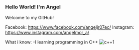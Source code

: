 ### Hello World! I'm Angel 


Welcome to my GitHub! 


Facebook: https://www.facebook.com/angeljr07ec/
Instagram: https://www.instagram.com/angelmor_a/

What i know: 
  -I learning programming in C++ 
![c++1](https://user-images.githubusercontent.com/105449326/178089179-0af173fc-025b-40da-a4c4-f71f40939b37.png)


    

<!--
**angelmora2004/angelmora2004** is a ✨ _special_ ✨ repository because its `README.md` (this file) appears on your GitHub profile.

Here are some ideas to get you started:

- 🔭 I’m currently working on ...
- 🌱 I’m currently learning ...
- 👯 I’m looking to collaborate on ...
- 🤔 I’m looking for help with ...
- 💬 Ask me about ...
- 📫 How to reach me: ...
- 😄 Pronouns: ...
- ⚡ Fun fact: ...
-->
